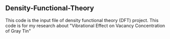 ## Density-Functional-Theory
This code is the input file of density functional theory (DFT) project.
This code is for my research about "Vibrational Effect on Vacancy Concentration of Gray Tin"
